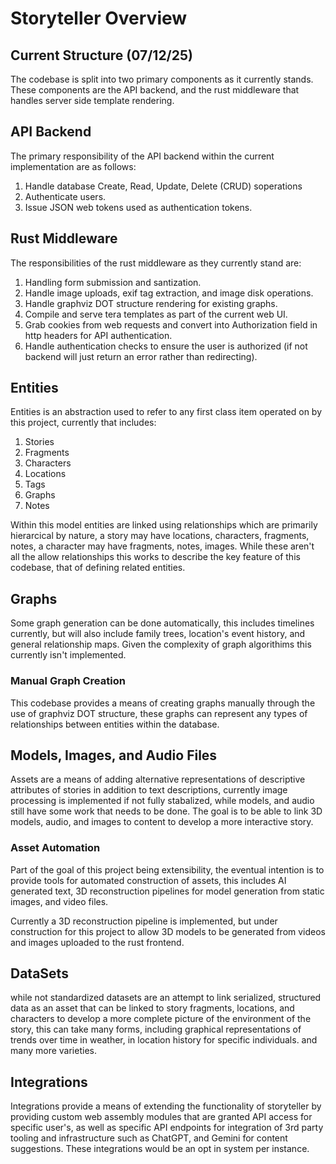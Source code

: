 # Storyteller Overview

## Current Structure (07/12/25)

The codebase is split into two primary components as it currently stands. These components are the API backend, and the rust middleware that handles server side template rendering.

## API Backend

The primary responsibility of the API backend within the current implementation are as follows:
1. Handle database Create, Read, Update, Delete (CRUD) soperations
2. Authenticate users.
3. Issue JSON web tokens used as authentication tokens.

## Rust Middleware

The responsibilities of the rust middleware as they currently stand are:
1. Handling form submission and santization.
2. Handle image uploads, exif tag extraction, and image disk operations.
3. Handle graphviz DOT structure rendering for existing graphs.
4. Compile and serve tera templates as part of the current web UI.
5. Grab cookies from web requests and convert into Authorization field in http headers for API authentication.
6. Handle authentication checks to ensure the user is authorized (if not backend will just return an error rather than redirecting).

## Entities

Entities is an abstraction used to refer to any first class item operated on by this project, currently that includes:
1. Stories
2. Fragments
3. Characters
4. Locations
5. Tags
6. Graphs
7. Notes

Within this model entities are linked using relationships which are primarily hierarcical by nature, a story may have locations, characters, fragments, notes, a character may have fragments, notes, images. While these aren't all the allow relationships this works to describe the key feature of this codebase, that of defining related entities.

## Graphs
Some graph generation can be done automatically, this includes timelines currently, but will also include family trees, location's event history, and general relationship maps. Given the complexity of graph algorithims this currently isn't implemented.

### Manual Graph Creation
This codebase provides a means of creating graphs manually through the use of graphviz DOT structure, these graphs can represent any types of relationships between entities within the database.

## Models, Images, and Audio Files
Assets are a means of adding alternative representations of descriptive attributes of stories in addition to text descriptions, currently image processing is implemented if not fully stabalized, while models, and audio still have some work that needs to be done. The goal is to be able to link 3D models, audio, and images to content to develop a more interactive story. 

### Asset Automation
Part of the goal of this project being extensibility, the eventual intention is to provide tools for automated construction of assets, this includes AI generated text, 3D reconstruction pipelines for model generation from static images, and video files.

Currently a 3D reconstruction pipeline is implemented, but under construction for this project to allow 3D models to be generated from videos and images uploaded to the rust frontend. 

## DataSets
while not standardized datasets are an attempt to link serialized, structured data as an asset that can be linked to story fragments, locations, and characters to develop a more complete picture of the environment of the story, this can take many forms, including graphical representations of trends over time in weather, in location history for specific individuals. and many more varieties.

## Integrations
Integrations provide a means of extending the functionality of storyteller by providing custom web assembly modules that are granted API access for specific user's, as well as specific API endpoints for integration of 3rd party tooling and infrastructure such as ChatGPT, and Gemini for content suggestions. These integrations would be an opt in system per instance.

